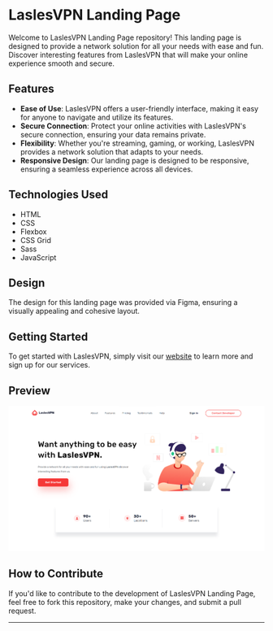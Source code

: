 # LaslesVPN Landing Page

Welcome to LaslesVPN Landing Page repository! This landing page is designed to provide a network solution for all your needs with ease and fun. Discover interesting features from LaslesVPN that will make your online experience smooth and secure.

## Features

- **Ease of Use**: LaslesVPN offers a user-friendly interface, making it easy for anyone to navigate and utilize its features.
- **Secure Connection**: Protect your online activities with LaslesVPN's secure connection, ensuring your data remains private.
- **Flexibility**: Whether you're streaming, gaming, or working, LaslesVPN provides a network solution that adapts to your needs.
- **Responsive Design**: Our landing page is designed to be responsive, ensuring a seamless experience across all devices.

## Technologies Used

- HTML
- CSS
- Flexbox
- CSS Grid
- Sass
- JavaScript

## Design

The design for this landing page was provided via Figma, ensuring a visually appealing and cohesive layout.

## Getting Started

To get started with LaslesVPN, simply visit our [website](https://gadmuhammad.github.io/LaslesVPN/) to learn more and sign up for our services.

## Preview

![LaslesVPN Landing Page Preview](./preview.png)

## How to Contribute

If you'd like to contribute to the development of LaslesVPN Landing Page, feel free to fork this repository, make your changes, and submit a pull request.

---

